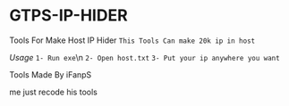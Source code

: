 # GTPS-IP-HIDER
Tools For Make Host IP Hider
```This Tools Can make 20k ip in host```

*Usage*
```1- Run exe```\n
```2- Open host.txt```
```3- Put your ip anywhere you want```


Tools Made By iFanpS

me just recode his tools
